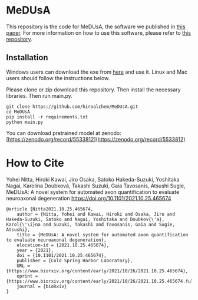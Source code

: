 # MeDUsA

This repository is the code for MeDUsA, the software we published in [this paper](https://www.biorxiv.org/content/10.1101/2021.10.25.465674).
For more information on how to use this software, please refer to [this repository](https://github.com/SugieLab/MeDUsA).

## Installation
Windows users can download the exe from [here](https://zenodo.org/record/5548542) and use it.
Linux and Mac users should follow the instructions below.

Please clone or zip download this repository.
Then install the necessary libraries.
Then run main.py.
```angular2
git clone https://github.com/hiroalchem/MeDUsA.git
cd MeDUsA
pip install -r requirements.txt
python main.py
```
You can download pretrained model at zenodo: [https://zenodo.org/record/5533812](https://zenodo.org/record/5533812)

# How to Cite <br>
Yohei Nitta, Hiroki Kawai, Jiro Osaka, Satoko Hakeda-Suzuki, Yoshitaka Nagai, Karolína Doubková, Takashi Suzuki, Gaia Tavosanis, Atsushi Sugie, MeDUsA: A novel system for automated axon quantification to evaluate neuroaxonal degeneration
<a href="https://doi.org/10.1101/2021.10.25.465674">https://doi.org/10.1101/2021.10.25.465674</a>


```
@article {Nitta2021.10.25.465674,
	author = {Nitta, Yohei and Kawai, Hiroki and Osaka, Jiro and Hakeda-Suzuki, Satoko and Nagai, Yoshitaka and Doubkov{\'a}, Karol{\'\i}na and Suzuki, Takashi and Tavosanis, Gaia and Sugie, Atsushi},
	title = {MeDUsA: A novel system for automated axon quantification to evaluate neuroaxonal degeneration},
	elocation-id = {2021.10.25.465674},
	year = {2021},
	doi = {10.1101/2021.10.25.465674},
	publisher = {Cold Spring Harbor Laboratory},
	URL = {https://www.biorxiv.org/content/early/2021/10/26/2021.10.25.465674},
	eprint = {https://www.biorxiv.org/content/early/2021/10/26/2021.10.25.465674.full.pdf},
	journal = {bioRxiv}
}
```
